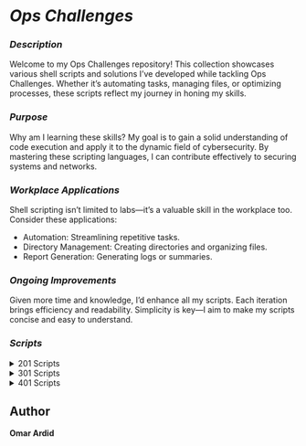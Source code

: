 #  ***Ops Challenges***

### ***Description***
Welcome to my Ops Challenges repository! This collection showcases various shell scripts and solutions I’ve developed while tackling Ops Challenges. Whether it’s automating tasks, managing files, or optimizing processes, these scripts reflect my journey in honing my skills.

### ***Purpose***
Why am I learning these skills? My goal is to gain a solid understanding of code execution and apply it to the dynamic field of cybersecurity. By mastering these scripting languages, I can contribute effectively to securing systems and networks.

### ***Workplace Applications***
Shell scripting isn’t limited to labs—it’s a valuable skill in the workplace too. Consider these applications:
* Automation: Streamlining repetitive tasks.
* Directory Management: Creating directories and organizing files.
* Report Generation: Generating logs or summaries.

### ***Ongoing Improvements***
Given more time and knowledge, I’d enhance all my scripts. Each iteration brings efficiency and readability. Simplicity is key—I aim to make my scripts concise and easy to understand.

### ***Scripts***
<details> 
<summary>201 Scripts</summary>

2. ***[My First Bash Script](201/helloworld.sh)***
3. ***[Functions](201/FunctionsChallenge.sh)***
4. ***[Arrays](201/chall04.sh)***
5. ***[Loops](201/chall05.sh)***
6. ***[Conditionals](201/chall06.sh)***
7. ***[System Information](201/chall07.sh)***
8. ***[Windows Batch Scripting](201/chall08.bat)***
9. ***[Log Retrieval via Powershell](201/chall09.bat)***
10. ***[System Process Commands](201/chall10.bat)***
11. ***[Automated Endpoint Configuration](201/chall11.md)***
13. ***[Domain Analyzer](201/chall13.sh)***
</details>

<details>
<summary>301 Scripts</summary>

- ***[Challenge 02]()***
- ***[Challenge 03]()***
- ***[Challenge 04]()***
- ***[Challenge 05]()***
- ***[Challenge 06]()***
- ***[Challenge 07]()***
- ***[Challenge 08]()***
- ***[Challenge 09]()***
- ***[Challenge 10]()***
- ***[Challenge 11]()***
- ***[Challenge 12]()***
- ***[Challenge 13]()***
</details>

<details>
<summary>401 Scripts</summary>

- ***[Challenge 02]()***
- ***[Challenge 03]()***
- ***[Challenge 04]()***
- ***[Challenge 05]()***
- ***[Challenge 06]()***
- ***[Challenge 07]()***
- ***[Challenge 08]()***
- ***[Challenge 09]()***
- ***[Challenge 10]()***
- ***[Challenge 11]()***
- ***[Challenge 12]()***
- ***[Challenge 13]()***
</details>

## Author
**Omar Ardid**

